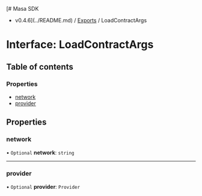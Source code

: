 [# Masa SDK
 - v0.4.6](../README.md) / [Exports](../modules.md) / LoadContractArgs

# Interface: LoadContractArgs

## Table of contents

### Properties

- [network](LoadContractArgs.md#network)
- [provider](LoadContractArgs.md#provider)

## Properties

### network

• `Optional` **network**: `string`

___

### provider

• `Optional` **provider**: `Provider`
